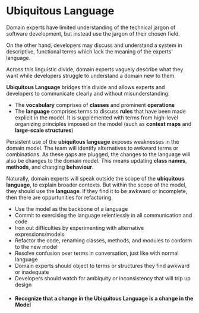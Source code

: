 # Ubiquitous Language
Domain experts have limited understanding of the technical jargon of software development, but instead use the jargon of their chosen field.

On the other hand, developers may discuss and understand a system in descriptive, functional terms which lack the meaning of the experts' language.

Across this linguistic divide, domain experts vaguely describe what they want while developers struggle to understand a domain new to them. 

**Ubiquitous Language** bridges this divide and allows experts and developers to communicate clearly and without misunderstanding:
- The **vocabulary** comprises of **classes** and prominent **operations** 
- The **language** comprises terms to discuss **rules** that have been made explicit in the model. It is supplemented with terms from high-level organizing principles imposed on the model (such as **context maps** and **large-scale structures**)

Persistent use of the **ubiquitous language** exposes weaknesses in the domain model. The team will identify alternatives to awkward terms or combinations. As these gaps are plugged, the changes to the language will also be changes to the domain model. This means updating **class names**, **methods**, and changing **behaviour**.

Naturally, domain experts will speak outside the scope of the **ubiquitous language**, to explain broader contexts. But within the scope of the model, they should use the **language**. If they find it to be awkward or incomplete, then there are oppurtunities for refactoring. 

- Use the model as the backbone of a language
- Commit to exercising the language relentlessly in all communication and code
- Iron out difficulties by experimenting with alternative expressions/models
- Refactor the code, renaming classes, methods, and modules to conform to the new model
- Resolve confusion over terms in conversation, just like with normal language
- Domain experts should object to terms or structures they find awkward or inadequate
- Developers should watch for ambiquity or inconsistency that will trip up design
- #### Recognize that a change in the Ubiquitous Language is a change in the Model

